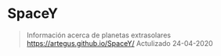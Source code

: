 # SpaceY
>Información acerca de planetas extrasolares
>https://artegus.github.io/SpaceY/
>Actulizado 24-04-2020

